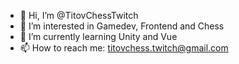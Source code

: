 - 👋 Hi, I’m @TitovChessTwitch
- 👀 I’m interested in Gamedev, Frontend and Chess  
- 🌱 I’m currently learning Unity and Vue
- 📫 How to reach me: titovchess.twitch@gmail.com
